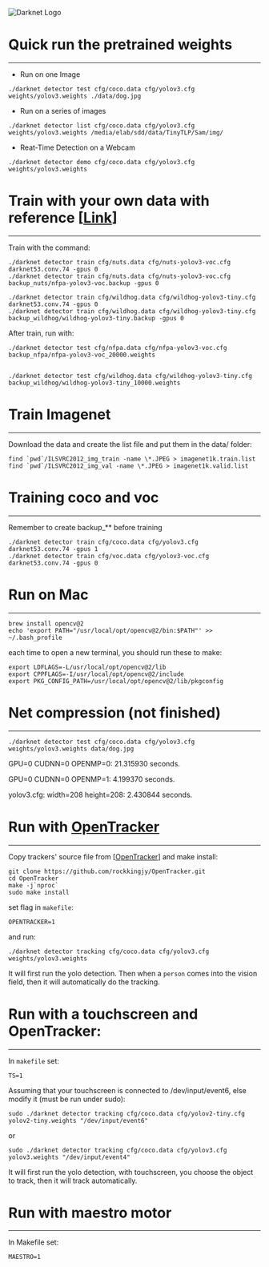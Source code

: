 ![Darknet Logo](http://pjreddie.com/media/files/darknet-black-small.png)

# Quick run the pretrained weights
---------------------
* Run on one Image
```
./darknet detector test cfg/coco.data cfg/yolov3.cfg weights/yolov3.weights ./data/dog.jpg
```
* Run on a series of images
```
./darknet detector list cfg/coco.data cfg/yolov3.cfg weights/yolov3.weights /media/elab/sdd/data/TinyTLP/Sam/img/
```
* Reat-Time Detection on a Webcam
```
./darknet detector demo cfg/coco.data cfg/yolov3.cfg weights/yolov3.weights
```

# Train with your own data with reference [[Link](https://github.com/AlexeyAB/darknet)]
-------------------
Train with the command:
```
./darknet detector train cfg/nuts.data cfg/nuts-yolov3-voc.cfg darknet53.conv.74 -gpus 0
./darknet detector train cfg/nuts.data cfg/nuts-yolov3-voc.cfg backup_nuts/nfpa-yolov3-voc.backup -gpus 0

./darknet detector train cfg/wildhog.data cfg/wildhog-yolov3-tiny.cfg darknet53.conv.74 -gpus 0
./darknet detector train cfg/wildhog.data cfg/wildhog-yolov3-tiny.cfg backup_wildhog/wildhog-yolov3-tiny.backup -gpus 0
```
After train, run with:
```
./darknet detector test cfg/nfpa.data cfg/nfpa-yolov3-voc.cfg backup_nfpa/nfpa-yolov3-voc_20000.weights


./darknet detector test cfg/wildhog.data cfg/wildhog-yolov3-tiny.cfg backup_wildhog/wildhog-yolov3-tiny_10000.weights
```


# Train Imagenet
-----------------

Download the data and create the list file and put them in the data/ folder:
```
find `pwd`/ILSVRC2012_img_train -name \*.JPEG > imagenet1k.train.list
find `pwd`/ILSVRC2012_img_val -name \*.JPEG > imagenet1k.valid.list
```

# Training coco and voc
------------------
Remember to create backup_** before training
```
./darknet detector train cfg/coco.data cfg/yolov3.cfg darknet53.conv.74 -gpus 1
./darknet detector train cfg/voc.data cfg/yolov3-voc.cfg darknet53.conv.74 -gpus 0
```

# Run on Mac
------------------
```
brew install opencv@2
echo 'export PATH="/usr/local/opt/opencv@2/bin:$PATH"' >> ~/.bash_profile
```
each time to open a new terminal, you should run these to make:
```
export LDFLAGS=-L/usr/local/opt/opencv@2/lib
export CPPFLAGS=-I/usr/local/opt/opencv@2/include
export PKG_CONFIG_PATH=/usr/local/opt/opencv@2/lib/pkgconfig
```

# Net compression (not finished)
-----------------
```
./darknet detector test cfg/coco.data cfg/yolov3.cfg weights/yolov3.weights data/dog.jpg
```
GPU=0 CUDNN=0 OPENMP=0: 21.315930 seconds.

GPU=0 CUDNN=0 OPENMP=1: 4.199370 seconds.

yolov3.cfg: width=208 height=208: 2.430844 seconds.


# Run with [OpenTracker](https://github.com/rockkingjy/OpenTracker)
-----------------
Copy trackers' source file from [[OpenTracker](https://github.com/rockkingjy/OpenTracker)] and make install:
```
git clone https://github.com/rockkingjy/OpenTracker.git
cd OpenTracker
make -j`nproc`
sudo make install
```
set flag in `makefile`:
```
OPENTRACKER=1
```
and run:
```
./darknet detector tracking cfg/coco.data cfg/yolov3.cfg weights/yolov3.weights
```
It will first run the yolo detection. Then when a `person` comes into the vision field, then it will automatically do the tracking.

# Run with a touchscreen and OpenTracker:
---------------------
In `makefile` set:
```
TS=1
```
Assuming that your touchscreen is connected to /dev/input/event6, else modify it (must be run under sudo):
```
sudo ./darknet detector tracking cfg/coco.data cfg/yolov2-tiny.cfg yolov2-tiny.weights "/dev/input/event6"
```
or
```
sudo ./darknet detector tracking cfg/coco.data cfg/yolov3.cfg yolov3.weights "/dev/input/event4"
```
It will first run the yolo detection, with touchscreen, you choose the object to track, then it will track automatically.


# Run with maestro motor
--------------------
In Makefile set:
```
MAESTRO=1
```
